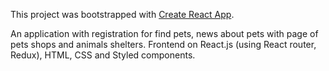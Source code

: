 

This project was bootstrapped with [Create React App](https://github.com/facebook/create-react-app).

 An application with registration for find pets, news about pets with page of pets shops and animals shelters. 
 Frontend on React.js (using React router, Redux), HTML, CSS and Styled components.
